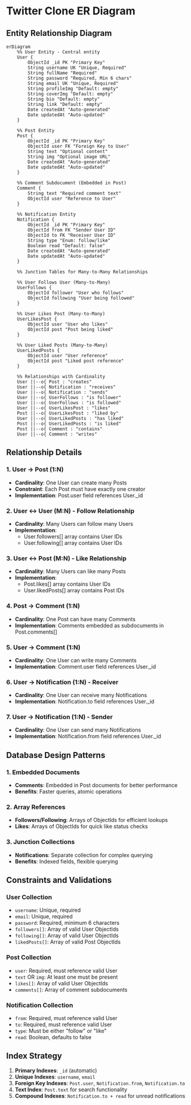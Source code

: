 # Twitter Clone ER Diagram

## Entity Relationship Diagram

```mermaid
erDiagram
    %% User Entity - Central entity
    User {
        ObjectId _id PK "Primary Key"
        String username UK "Unique, Required"
        String fullName "Required"
        String password "Required, Min 6 chars"
        String email UK "Unique, Required"
        String profileImg "Default: empty"
        String coverImg "Default: empty"
        String bio "Default: empty"
        String link "Default: empty"
        Date createdAt "Auto-generated"
        Date updatedAt "Auto-updated"
    }

    %% Post Entity
    Post {
        ObjectId _id PK "Primary Key"
        ObjectId user FK "Foreign Key to User"
        String text "Optional content"
        String img "Optional image URL"
        Date createdAt "Auto-generated"
        Date updatedAt "Auto-updated"
    }

    %% Comment Subdocument (Embedded in Post)
    Comment {
        String text "Required comment text"
        ObjectId user "Reference to User"
    }

    %% Notification Entity
    Notification {
        ObjectId _id PK "Primary Key"
        ObjectId from FK "Sender User ID"
        ObjectId to FK "Receiver User ID"
        String type "Enum: follow/like"
        Boolean read "Default: false"
        Date createdAt "Auto-generated"
        Date updatedAt "Auto-updated"
    }

    %% Junction Tables for Many-to-Many Relationships

    %% User Follows User (Many-to-Many)
    UserFollows {
        ObjectId follower "User who follows"
        ObjectId following "User being followed"
    }

    %% User Likes Post (Many-to-Many)
    UserLikesPost {
        ObjectId user "User who likes"
        ObjectId post "Post being liked"
    }

    %% User Liked Posts (Many-to-Many)
    UserLikedPosts {
        ObjectId user "User reference"
        ObjectId post "Liked post reference"
    }

    %% Relationships with Cardinality
    User ||--o{ Post : "creates"
    User ||--o{ Notification : "receives"
    User ||--o{ Notification : "sends"
    User ||--o{ UserFollows : "is follower"
    User ||--o{ UserFollows : "is followed"
    User ||--o{ UserLikesPost : "likes"
    Post ||--o{ UserLikesPost : "liked by"
    User ||--o{ UserLikedPosts : "has liked"
    Post ||--o{ UserLikedPosts : "is liked"
    Post ||--o{ Comment : "contains"
    User ||--o{ Comment : "writes"
```

## Relationship Details

### 1. User → Post (1:N)
- **Cardinality**: One User can create many Posts
- **Constraint**: Each Post must have exactly one creator
- **Implementation**: Post.user field references User._id

### 2. User ↔ User (M:N) - Follow Relationship
- **Cardinality**: Many Users can follow many Users
- **Implementation**: 
  - User.followers[] array contains User IDs
  - User.following[] array contains User IDs

### 3. User ↔ Post (M:N) - Like Relationship
- **Cardinality**: Many Users can like many Posts
- **Implementation**:
  - Post.likes[] array contains User IDs
  - User.likedPosts[] array contains Post IDs

### 4. Post → Comment (1:N)
- **Cardinality**: One Post can have many Comments
- **Implementation**: Comments embedded as subdocuments in Post.comments[]

### 5. User → Comment (1:N)
- **Cardinality**: One User can write many Comments
- **Implementation**: Comment.user field references User._id

### 6. User → Notification (1:N) - Receiver
- **Cardinality**: One User can receive many Notifications
- **Implementation**: Notification.to field references User._id

### 7. User → Notification (1:N) - Sender
- **Cardinality**: One User can send many Notifications
- **Implementation**: Notification.from field references User._id

## Database Design Patterns

### 1. Embedded Documents
- **Comments**: Embedded in Post documents for better performance
- **Benefits**: Faster queries, atomic operations

### 2. Array References
- **Followers/Following**: Arrays of ObjectIds for efficient lookups
- **Likes**: Arrays of ObjectIds for quick like status checks

### 3. Junction Collections
- **Notifications**: Separate collection for complex querying
- **Benefits**: Indexed fields, flexible querying

## Constraints and Validations

### User Collection
- `username`: Unique, required
- `email`: Unique, required
- `password`: Required, minimum 6 characters
- `followers[]`: Array of valid User ObjectIds
- `following[]`: Array of valid User ObjectIds
- `likedPosts[]`: Array of valid Post ObjectIds

### Post Collection
- `user`: Required, must reference valid User
- `text` OR `img`: At least one must be present
- `likes[]`: Array of valid User ObjectIds
- `comments[]`: Array of comment subdocuments

### Notification Collection
- `from`: Required, must reference valid User
- `to`: Required, must reference valid User
- `type`: Must be either "follow" or "like"
- `read`: Boolean, defaults to false

## Index Strategy

1. **Primary Indexes**: `_id` (automatic)
2. **Unique Indexes**: `username`, `email`
3. **Foreign Key Indexes**: `Post.user`, `Notification.from`, `Notification.to`
4. **Text Index**: `Post.text` for search functionality
5. **Compound Indexes**: `Notification.to + read` for unread notifications 